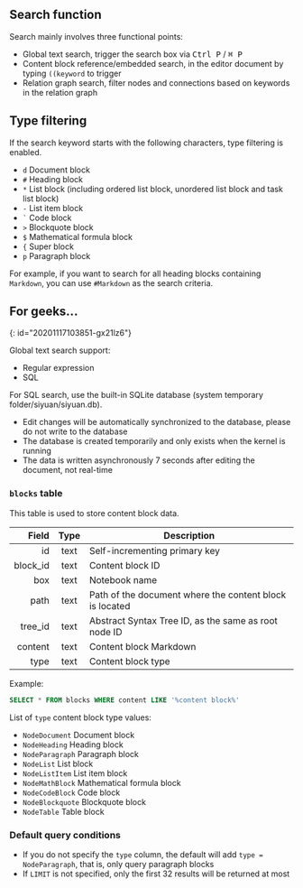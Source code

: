 ## Search function

Search mainly involves three functional points:

* Global text search, trigger the search box via <kbd>Ctrl P</kbd> / <kbd>⌘ P</kbd>
* Content block reference/embedded search, in the editor document by typing `((keyword` to trigger
* Relation graph search, filter nodes and connections based on keywords in the relation graph

## Type filtering

If the search keyword starts with the following characters, type filtering is enabled.

* `d` Document block
* `#` Heading block
* `*` List block (including ordered list block, unordered list block and task list block)
* `-` List item block
* `` ` `` Code block
* `>` Blockquote block
* `$` Mathematical formula block
* `{` Super block
* `p` Paragraph block

For example, if you want to search for all heading blocks containing `Markdown`, you can use `#Markdown` as the search criteria.

## For geeks...
{: id="20201117103851-gx21lz6"}

Global text search support:

* Regular expression
* SQL

For SQL search, use the built-in SQLite database (system temporary folder/siyuan/siyuan.db).

* Edit changes will be automatically synchronized to the database, please do not write to the database
* The database is created temporarily and only exists when the kernel is running
* The data is written asynchronously 7 seconds after editing the document, not real-time

### `blocks` table

This table is used to store content block data.

|    Field | Type | Description                                             |
| -------: | :--: | ------------------------------------------------------- |
|       id | text | Self-incrementing primary key                           |
| block_id | text | Content block ID                                        |
|      box | text | Notebook name                                           |
|     path | text | Path of the document where the content block is located |
|  tree_id | text | Abstract Syntax Tree ID, as the same as root node ID    |
|  content | text | Content block Markdown                                  |
|     type | text | Content block type                                      |

Example:

```sql
SELECT * FROM blocks WHERE content LIKE '%content block%'
```

List of `type` content block type values:

* `NodeDocument` Document block
* `NodeHeading` Heading block
* `NodeParagraph` Paragraph block
* `NodeList` List block
* `NodeListItem` List item block
* `NodeMathBlock` Mathematical formula block
* `NodeCodeBlock` Code block
* `NodeBlockquote` Blockquote block
* `NodeTable` Table block

### Default query conditions

* If you do not specify the `type` column, the default will add `type = NodeParagraph`, that is, only query paragraph blocks
* If `LIMIT` is not specified, only the first 32 results will be returned at most
